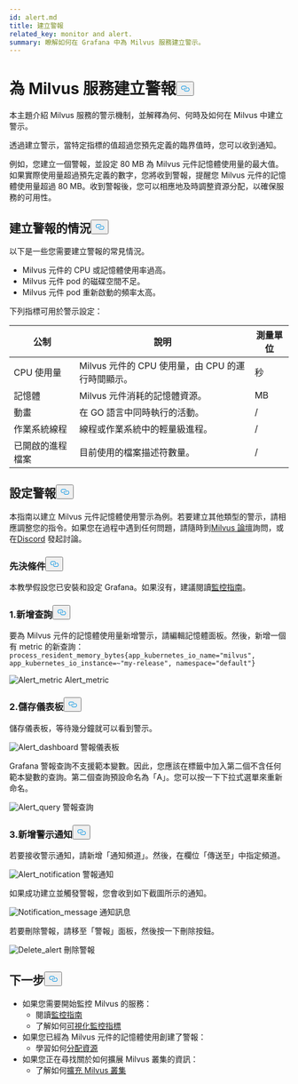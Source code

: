```yaml
---
id: alert.md
title: 建立警報
related_key: monitor and alert.
summary: 瞭解如何在 Grafana 中為 Milvus 服務建立警示。
---
```

<h1 id="Create-an-Alert-for-Milvus-Services" class="common-anchor-header">為 Milvus 服務建立警報<button data-href="#Create-an-Alert-for-Milvus-Services" class="anchor-icon" translate="no">
      <svg translate="no"
        aria-hidden="true"
        focusable="false"
        height="20"
        version="1.1"
        viewBox="0 0 16 16"
        width="16"
      >
        <path
          fill="#0092E4"
          fill-rule="evenodd"
          d="M4 9h1v1H4c-1.5 0-3-1.69-3-3.5S2.55 3 4 3h4c1.45 0 3 1.69 3 3.5 0 1.41-.91 2.72-2 3.25V8.59c.58-.45 1-1.27 1-2.09C10 5.22 8.98 4 8 4H4c-.98 0-2 1.22-2 2.5S3 9 4 9zm9-3h-1v1h1c1 0 2 1.22 2 2.5S13.98 12 13 12H9c-.98 0-2-1.22-2-2.5 0-.83.42-1.64 1-2.09V6.25c-1.09.53-2 1.84-2 3.25C6 11.31 7.55 13 9 13h4c1.45 0 3-1.69 3-3.5S14.5 6 13 6z"
        ></path>
      </svg>
    </button></h1><p>本主題介紹 Milvus 服務的警示機制，並解釋為何、何時及如何在 Milvus 中建立警示。</p>
<p>透過建立警示，當特定指標的值超過您預先定義的臨界值時，您可以收到通知。</p>
<p>例如，您建立一個警報，並設定 80 MB 為 Milvus 元件記憶體使用量的最大值。如果實際使用量超過預先定義的數字，您將收到警報，提醒您 Milvus 元件的記憶體使用量超過 80 MB。收到警報後，您可以相應地及時調整資源分配，以確保服務的可用性。</p>
<h2 id="Scenarios-for-creating-alerts" class="common-anchor-header">建立警報的情況<button data-href="#Scenarios-for-creating-alerts" class="anchor-icon" translate="no">
      <svg translate="no"
        aria-hidden="true"
        focusable="false"
        height="20"
        version="1.1"
        viewBox="0 0 16 16"
        width="16"
      >
        <path
          fill="#0092E4"
          fill-rule="evenodd"
          d="M4 9h1v1H4c-1.5 0-3-1.69-3-3.5S2.55 3 4 3h4c1.45 0 3 1.69 3 3.5 0 1.41-.91 2.72-2 3.25V8.59c.58-.45 1-1.27 1-2.09C10 5.22 8.98 4 8 4H4c-.98 0-2 1.22-2 2.5S3 9 4 9zm9-3h-1v1h1c1 0 2 1.22 2 2.5S13.98 12 13 12H9c-.98 0-2-1.22-2-2.5 0-.83.42-1.64 1-2.09V6.25c-1.09.53-2 1.84-2 3.25C6 11.31 7.55 13 9 13h4c1.45 0 3-1.69 3-3.5S14.5 6 13 6z"
        ></path>
      </svg>
    </button></h2><p>以下是一些您需要建立警報的常見情況。</p>
<ul>
<li>Milvus 元件的 CPU 或記憶體使用率過高。</li>
<li>Milvus 元件 pod 的磁碟空間不足。</li>
<li>Milvus 元件 pod 重新啟動的頻率太高。</li>
</ul>
<p>下列指標可用於警示設定：</p>
<table>
<thead>
<tr><th>公制</th><th>說明</th><th>測量單位</th></tr>
</thead>
<tbody>
<tr><td>CPU 使用量</td><td>Milvus 元件的 CPU 使用量，由 CPU 的運行時間顯示。</td><td>秒</td></tr>
<tr><td>記憶體</td><td>Milvus 元件消耗的記憶體資源。</td><td>MB</td></tr>
<tr><td>動畫</td><td>在 GO 語言中同時執行的活動。</td><td>/</td></tr>
<tr><td>作業系統線程</td><td>線程或作業系統中的輕量級進程。</td><td>/</td></tr>
<tr><td>已開啟的進程檔案</td><td>目前使用的檔案描述符數量。</td><td>/</td></tr>
</tbody>
</table>
<h2 id="Set-up-alerts" class="common-anchor-header">設定警報<button data-href="#Set-up-alerts" class="anchor-icon" translate="no">
      <svg translate="no"
        aria-hidden="true"
        focusable="false"
        height="20"
        version="1.1"
        viewBox="0 0 16 16"
        width="16"
      >
        <path
          fill="#0092E4"
          fill-rule="evenodd"
          d="M4 9h1v1H4c-1.5 0-3-1.69-3-3.5S2.55 3 4 3h4c1.45 0 3 1.69 3 3.5 0 1.41-.91 2.72-2 3.25V8.59c.58-.45 1-1.27 1-2.09C10 5.22 8.98 4 8 4H4c-.98 0-2 1.22-2 2.5S3 9 4 9zm9-3h-1v1h1c1 0 2 1.22 2 2.5S13.98 12 13 12H9c-.98 0-2-1.22-2-2.5 0-.83.42-1.64 1-2.09V6.25c-1.09.53-2 1.84-2 3.25C6 11.31 7.55 13 9 13h4c1.45 0 3-1.69 3-3.5S14.5 6 13 6z"
        ></path>
      </svg>
    </button></h2><p>本指南以建立 Milvus 元件記憶體使用警示為例。若要建立其他類型的警示，請相應調整您的指令。如果您在過程中遇到任何問題，請隨時到<a href="https://discuss.milvus.io/">Milvus 論壇</a>詢問，或在<a href="https://discord.com/invite/8uyFbECzPX">Discord</a> 發起討論。</p>
<h3 id="Prerequisites" class="common-anchor-header">先決條件<button data-href="#Prerequisites" class="anchor-icon" translate="no">
      <svg translate="no"
        aria-hidden="true"
        focusable="false"
        height="20"
        version="1.1"
        viewBox="0 0 16 16"
        width="16"
      >
        <path
          fill="#0092E4"
          fill-rule="evenodd"
          d="M4 9h1v1H4c-1.5 0-3-1.69-3-3.5S2.55 3 4 3h4c1.45 0 3 1.69 3 3.5 0 1.41-.91 2.72-2 3.25V8.59c.58-.45 1-1.27 1-2.09C10 5.22 8.98 4 8 4H4c-.98 0-2 1.22-2 2.5S3 9 4 9zm9-3h-1v1h1c1 0 2 1.22 2 2.5S13.98 12 13 12H9c-.98 0-2-1.22-2-2.5 0-.83.42-1.64 1-2.09V6.25c-1.09.53-2 1.84-2 3.25C6 11.31 7.55 13 9 13h4c1.45 0 3-1.69 3-3.5S14.5 6 13 6z"
        ></path>
      </svg>
    </button></h3><p>本教學假設您已安裝和設定 Grafana。如果沒有，建議閱讀<a href="/docs/zh-hant/monitor.md">監控指南</a>。</p>
<h3 id="1-Add-a-new-query" class="common-anchor-header">1.新增查詢<button data-href="#1-Add-a-new-query" class="anchor-icon" translate="no">
      <svg translate="no"
        aria-hidden="true"
        focusable="false"
        height="20"
        version="1.1"
        viewBox="0 0 16 16"
        width="16"
      >
        <path
          fill="#0092E4"
          fill-rule="evenodd"
          d="M4 9h1v1H4c-1.5 0-3-1.69-3-3.5S2.55 3 4 3h4c1.45 0 3 1.69 3 3.5 0 1.41-.91 2.72-2 3.25V8.59c.58-.45 1-1.27 1-2.09C10 5.22 8.98 4 8 4H4c-.98 0-2 1.22-2 2.5S3 9 4 9zm9-3h-1v1h1c1 0 2 1.22 2 2.5S13.98 12 13 12H9c-.98 0-2-1.22-2-2.5 0-.83.42-1.64 1-2.09V6.25c-1.09.53-2 1.84-2 3.25C6 11.31 7.55 13 9 13h4c1.45 0 3-1.69 3-3.5S14.5 6 13 6z"
        ></path>
      </svg>
    </button></h3><p>要為 Milvus 元件的記憶體使用量新增警示，請編輯記憶體面板。然後，新增一個有 metric 的新查詢：<code translate="no">process_resident_memory_bytes{app_kubernetes_io_name=&quot;milvus&quot;, app_kubernetes_io_instance=~&quot;my-release&quot;, namespace=&quot;default&quot;}</code></p>
<p>
  
   <span class="img-wrapper"> <img translate="no" src="/docs/v2.6.x/assets/alert_metric.png" alt="Alert_metric" class="doc-image" id="alert_metric" />
   </span> <span class="img-wrapper"> <span>Alert_metric</span> </span></p>
<h3 id="2-Save-the-dashboard" class="common-anchor-header">2.儲存儀表板<button data-href="#2-Save-the-dashboard" class="anchor-icon" translate="no">
      <svg translate="no"
        aria-hidden="true"
        focusable="false"
        height="20"
        version="1.1"
        viewBox="0 0 16 16"
        width="16"
      >
        <path
          fill="#0092E4"
          fill-rule="evenodd"
          d="M4 9h1v1H4c-1.5 0-3-1.69-3-3.5S2.55 3 4 3h4c1.45 0 3 1.69 3 3.5 0 1.41-.91 2.72-2 3.25V8.59c.58-.45 1-1.27 1-2.09C10 5.22 8.98 4 8 4H4c-.98 0-2 1.22-2 2.5S3 9 4 9zm9-3h-1v1h1c1 0 2 1.22 2 2.5S13.98 12 13 12H9c-.98 0-2-1.22-2-2.5 0-.83.42-1.64 1-2.09V6.25c-1.09.53-2 1.84-2 3.25C6 11.31 7.55 13 9 13h4c1.45 0 3-1.69 3-3.5S14.5 6 13 6z"
        ></path>
      </svg>
    </button></h3><p>儲存儀表板，等待幾分鐘就可以看到警示。</p>
<p>
  
   <span class="img-wrapper"> <img translate="no" src="/docs/v2.6.x/assets/alert_dashboard.png" alt="Alert_dashboard" class="doc-image" id="alert_dashboard" />
   </span> <span class="img-wrapper"> <span>警報儀表板</span> </span></p>
<p>Grafana 警報查詢不支援範本變數。因此，您應該在標籤中加入第二個不含任何範本變數的查詢。第二個查詢預設命名為「A」。您可以按一下下拉式選單來重新命名。</p>
<p>
  
   <span class="img-wrapper"> <img translate="no" src="/docs/v2.6.x/assets/alert_query.png" alt="Alert_query" class="doc-image" id="alert_query" />
   </span> <span class="img-wrapper"> <span>警報查詢</span> </span></p>
<h3 id="3-Add-alert-notifications" class="common-anchor-header">3.新增警示通知<button data-href="#3-Add-alert-notifications" class="anchor-icon" translate="no">
      <svg translate="no"
        aria-hidden="true"
        focusable="false"
        height="20"
        version="1.1"
        viewBox="0 0 16 16"
        width="16"
      >
        <path
          fill="#0092E4"
          fill-rule="evenodd"
          d="M4 9h1v1H4c-1.5 0-3-1.69-3-3.5S2.55 3 4 3h4c1.45 0 3 1.69 3 3.5 0 1.41-.91 2.72-2 3.25V8.59c.58-.45 1-1.27 1-2.09C10 5.22 8.98 4 8 4H4c-.98 0-2 1.22-2 2.5S3 9 4 9zm9-3h-1v1h1c1 0 2 1.22 2 2.5S13.98 12 13 12H9c-.98 0-2-1.22-2-2.5 0-.83.42-1.64 1-2.09V6.25c-1.09.53-2 1.84-2 3.25C6 11.31 7.55 13 9 13h4c1.45 0 3-1.69 3-3.5S14.5 6 13 6z"
        ></path>
      </svg>
    </button></h3><p>若要接收警示通知，請新增「通知頻道」。然後，在欄位「傳送至」中指定頻道。</p>
<p>
  
   <span class="img-wrapper"> <img translate="no" src="/docs/v2.6.x/assets/alert_notification.png" alt="Alert_notification" class="doc-image" id="alert_notification" />
   </span> <span class="img-wrapper"> <span>警報通知</span> </span></p>
<p>如果成功建立並觸發警報，您會收到如下截圖所示的通知。</p>
<p>
  
   <span class="img-wrapper"> <img translate="no" src="/docs/v2.6.x/assets/notification_message.png" alt="Notification_message" class="doc-image" id="notification_message" />
   </span> <span class="img-wrapper"> <span>通知訊息</span> </span></p>
<p>若要刪除警報，請移至「警報」面板，然後按一下刪除按鈕。</p>
<p>
  
   <span class="img-wrapper"> <img translate="no" src="/docs/v2.6.x/assets/delete_alert.png" alt="Delete_alert" class="doc-image" id="delete_alert" />
   </span> <span class="img-wrapper"> <span>刪除警報</span> </span></p>
<h2 id="Whats-next" class="common-anchor-header">下一步<button data-href="#Whats-next" class="anchor-icon" translate="no">
      <svg translate="no"
        aria-hidden="true"
        focusable="false"
        height="20"
        version="1.1"
        viewBox="0 0 16 16"
        width="16"
      >
        <path
          fill="#0092E4"
          fill-rule="evenodd"
          d="M4 9h1v1H4c-1.5 0-3-1.69-3-3.5S2.55 3 4 3h4c1.45 0 3 1.69 3 3.5 0 1.41-.91 2.72-2 3.25V8.59c.58-.45 1-1.27 1-2.09C10 5.22 8.98 4 8 4H4c-.98 0-2 1.22-2 2.5S3 9 4 9zm9-3h-1v1h1c1 0 2 1.22 2 2.5S13.98 12 13 12H9c-.98 0-2-1.22-2-2.5 0-.83.42-1.64 1-2.09V6.25c-1.09.53-2 1.84-2 3.25C6 11.31 7.55 13 9 13h4c1.45 0 3-1.69 3-3.5S14.5 6 13 6z"
        ></path>
      </svg>
    </button></h2><ul>
<li>如果您需要開始監控 Milvus 的服務：<ul>
<li>閱讀<a href="/docs/zh-hant/monitor.md">監控指南</a></li>
<li>了解如何<a href="/docs/zh-hant/visualize.md">可視化監控指標</a></li>
</ul></li>
<li>如果您已經為 Milvus 元件的記憶體使用創建了警報：<ul>
<li>學習如何<a href="/docs/zh-hant/allocate.md#standalone">分配資源</a></li>
</ul></li>
<li>如果您正在尋找關於如何擴展 Milvus 叢集的資訊：<ul>
<li>了解如何<a href="/docs/zh-hant/scaleout.md">擴充 Milvus 叢集</a></li>
</ul></li>
</ul>
